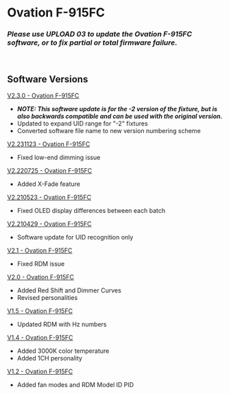 # Ovation F-915FC

### ***Please use UPLOAD 03 to update the Ovation F-915FC software, or to fix partial or total firmware failure.***
&nbsp;

## Software Versions

[V2.3.0 - Ovation F-915FC](https://github.com/Chauvet-Pro/OVATIONF915FC/blob/37d5156b4478bcc567369758ae6173597a817d02/firmware/V2.3.0.zip)
- ***NOTE: This software update is for the -2 version of the fixture, but is also backwards compatible and can be used with the original version.***
- Updated to expand UID range for "-2" fixtures
- Converted software file name to new version numbering scheme

[V2.231123 - Ovation F-915FC](https://github.com/Chauvet-Pro/OVATIONF915FC/blob/37d5156b4478bcc567369758ae6173597a817d02/firmware/V2.231123.zip)
- Fixed low-end dimming issue

[V2.220725 - Ovation F-915FC](https://github.com/Chauvet-Pro/OVATIONF915FC/blob/37d5156b4478bcc567369758ae6173597a817d02/firmware/V2.220725.zip)
- Added X-Fade feature

[V2.210523 - Ovation F-915FC](https://github.com/Chauvet-Pro/OVATIONF915FC/blob/37d5156b4478bcc567369758ae6173597a817d02/firmware/V2.210523.zip)
- Fixed OLED display differences between each batch

[V2.210429 - Ovation F-915FC](https://github.com/Chauvet-Pro/OVATIONF915FC/blob/37d5156b4478bcc567369758ae6173597a817d02/firmware/V2.210429.zip)
- Software update for UID recognition only

[V2.1 - Ovation F-915FC](https://github.com/Chauvet-Pro/OVATIONF915FC/blob/37d5156b4478bcc567369758ae6173597a817d02/firmware/V2.1.zip)
- Fixed RDM issue

[V2.0 - Ovation F-915FC](https://github.com/Chauvet-Pro/OVATIONF915FC/blob/37d5156b4478bcc567369758ae6173597a817d02/firmware/V2.0.zip)
- Added Red Shift and Dimmer Curves
- Revised personalities

[V1.5 - Ovation F-915FC](https://github.com/Chauvet-Pro/OVATIONF915FC/blob/37d5156b4478bcc567369758ae6173597a817d02/firmware/V1.5.zip)
- Updated RDM with Hz numbers

[V1.4 - Ovation F-915FC](https://github.com/Chauvet-Pro/OVATIONF915FC/blob/37d5156b4478bcc567369758ae6173597a817d02/firmware/V1.4.zip)
- Added 3000K color temperature
- Added 1CH personality

[V1.2 - Ovation F-915FC](https://github.com/Chauvet-Pro/OVATIONF915FC/blob/37d5156b4478bcc567369758ae6173597a817d02/firmware/V1.2.zip)
- Added fan modes and RDM Model ID PID
